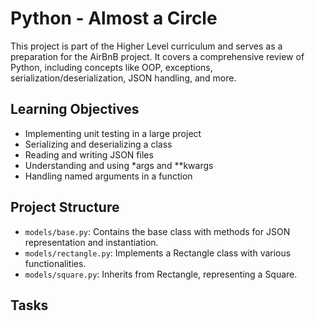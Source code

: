 # Python - Almost a Circle

This project is part of the Higher Level curriculum and serves as a preparation for the AirBnB project. It covers a comprehensive review of Python, including concepts like OOP, exceptions, serialization/deserialization, JSON handling, and more.

## Learning Objectives

- Implementing unit testing in a large project
- Serializing and deserializing a class
- Reading and writing JSON files
- Understanding and using *args and **kwargs
- Handling named arguments in a function

## Project Structure

- `models/base.py`: Contains the base class with methods for JSON representation and instantiation.
- `models/rectangle.py`: Implements a Rectangle class with various functionalities.
- `models/square.py`: Inherits from Rectangle, representing a Square.

## Tasks
